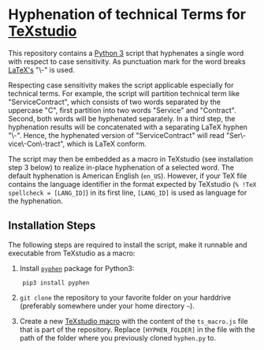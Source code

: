Hyphenation of technical Terms for [TeXstudio](https://www.texstudio.org/)
============================================

This repository contains a [Python 3](http://python.org/) script that hyphenates a single word
with respect to case sensitivity. As punctuation mark for the word breaks
[LaTeX's](https://www.latex-project.org/) "\\-" is used.

Respecting case sensitivity makes the script applicable especially for 
technical terms. For example, the script will partition technical 
term like "ServiceContract", which consists of two words separated by
the uppercase "C", first partition into two words "Service" and 
"Contract". Second, both words will be hyphenated separately. In a 
third step, the hyphenation results will be concatenated with a 
separating LaTeX hyphen "\\-". Hence, the hyphenated version of 
"ServiceContract" will read "Ser\\-vice\\-Con\\-tract", which is LaTeX
conform.

The script may then be embedded as a macro in TeXstudio (see installation step
3 below) to realize in-place hyphenation of a selected word. The default 
hyphenation is American English (`en_US`). However, if your TeX file contains 
the language identifier in the format expected by TeXstudio 
(`% !TeX spellcheck = [LANG_ID]`) in its first line, `[LANG_ID]` is used as
language for the hyphenation.

## Installation Steps

The following steps are required to install the script, make it runnable
and executable from TeXstudio as a macro:

1. Install [`pyphen`](http://pyphen.org/) package for Python3:
```shell
    pip3 install pyphen
```

2. `git clone` the repository to your favorite folder on your harddrive 
(preferably somewhere under your home directory `~`).

3. Create a new [TeXstudio macro](http://texstudio.sourceforge.net/manual/current/usermanual_en.html#SECTION33)
with the content of the `ts_macro.js` file that is part of the repository.
Replace `[HYPHEN_FOLDER]` in the file with the path of the folder where you 
previously cloned `hyphen.py` to.
